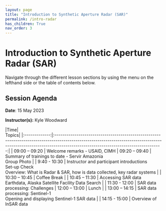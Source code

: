 ```yaml
---
layout: page
title: "Introduction to Synthetic Aperture Radar (SAR)"
permalink: /intro-radar
has_children: True
nav_order: 3
---
```


# Introduction to Synthetic Aperture Radar (SAR)
Navigate through the different lesson sections by using the menu on the lefthand side or the table of contents below.

## Session Agenda
**Date**: 15 May 2023  

**Instructor(s):** Kyle Woodward

|Time|                                                                    
Topics|
|:-------------:|:-----------------------------------------------------------------------------------------------------------------------------------------------------------------------------------------------------------------:|
| 09:00 – 09:20 |   Welcome remarks - USAID, CIMH
| 09:20 – 09:40 |   Summary of trainings to date - Servir Amazonia<br>Group Photo                                          |
| 9:40 - 10:30  |   Instructor and participant introductions<br>Set-up Check<br>Overview: What is Radar & SAR, how is data collected, key radar systems                                                          |
| 10:30 – 10:45 |                 Coffee Break                   |
| 10:45 – 11:30 |  Accessing SAR data<br>Earthdata, Alaska Satellite Facility Data Search                                             |
| 11:30 - 12:00 |  SAR data processing: Challenges
| 12:00 – 13:00 |                  Lunch                         |
| 13:00 – 14:15 | SAR data processing: Sentinel-1<br>Opening and displaying Sentinel-1 SAR data                                   |
| 14:15 - 15:00 | Overview of InSAR data